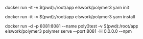 docker run -it -v $(pwd):/root/app elswork/polymer3 yarn init

docker run -it -v $(pwd):/root/app elswork/polymer3 yarn install

docker run -d -p 8081:8081 --name poly3test -v $(pwd):/root/app elswork/polymer3 polymer serve --port 8081 -H 0.0.0.0 --npm